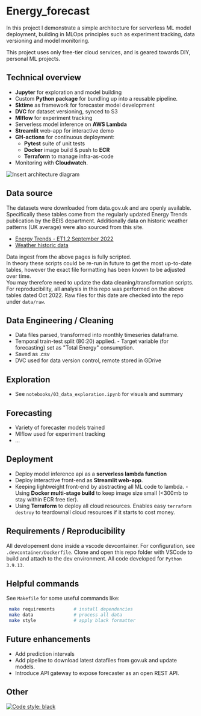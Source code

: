 # Energy_forecast 
  
In this project I demonstrate a simple architecture for serverless ML model deployment, building in MLOps principles such as experiment tracking, data versioning and model monitoring.

This project uses only free-tier cloud services, and is geared towards DIY, personal ML projects.


## Technical overview

- **Jupyter** for exploration and model building
- Custom **Python package** for bundling up into a reusable pipeline.
- **Sktime** as framework for forecaster model development 
- **DVC** for dataset versioning, synced to S3
- **Mlflow** for experiment tracking
- Serverless model inference on **AWS Lambda**
- **Streamlit** web-app for interactive demo
- **GH-actions** for continuous deployment:
  - **Pytest** suite of unit tests
  - **Docker** image build & push to **ECR**
  - **Terraform** to manage infra-as-code
- Monitoring with **Cloudwatch**.

![Insert architecture diagram]()


## Data source 
   The datasets were downloaded from data.gov.uk and are openly available.
Specifically these tables come from the regularly updated Energy Trends publication by the BEIS department.
Additionally data on historic weather patterns (UK average) were also sourced from this site.

- [Energy Trends - ET1.2 September 2022](https://assets.publishing.service.gov.uk/government/uploads/system/uploads/attachment_data/file/1107641/ET_1.2_SEP_22.xlsx) 
- [Weather historic data](https://assets.publishing.service.gov.uk/government/uploads/system/uploads/attachment_data/file/1012964/Weather_ODS.ods) 
  
Data ingest from the above pages is fully scripted.  
In theory these scripts could be re-run in future to get the most up-to-date tables, however the exact file formatting has been known to be adjusted over time.  
You may therefore need to update the data cleaning/transformation scripts. 
 For reproducibility, all analysis in this repo was performed on the above tables dated Oct 2022.  Raw files for this date are checked into the repo under `data/raw`. 


## Data Engineering / Cleaning 
 - Data files parsed, transformed into monthly timeseries dataframe. 
- Temporal train-test split (80:20) applied.  - Target variable (for forecasting) set as "Total Energy" consumption. 
- Saved as .csv 
- DVC used for data version control, remote stored in GDrive 


## Exploration 
  
- See `notebooks/03_data_exploration.ipynb` for visuals and summary 


## Forecasting 

- Variety of forecaster models trained 
- Mlflow used for experiment tracking 
- ... 

## Deployment 
  - Deploy model inference api as a **serverless lambda function**
- Deploy interactive front-end as **Streamlit web-app**. 
- Keeping lightweight front-end by abstracting all ML code to lambda. - Using **Docker multi-stage build** to keep image size small (<300mb to stay within ECR free tier). 
- Using **Terraform** to deploy all cloud resources.  Enables easy `terraform destroy` to teardownall cloud resources if it starts to cost money.

  
## Requirements / Reproducibility 
  
All developement done inside a vscode devcontainer. For configuration, see `.devcontainer/Dockerfile`.
Clone and open this repo folder with VSCode to build and attach to the dev environment.
All code developed for `Python 3.9.13`.


## Helpful commands
  
See `Makefile` for some useful commands like:  
  
```bash
 make requirements       # install dependencies 
 make data               # process all data 
 make style              # apply black formatter   
```


## Future enhancements

- Add prediction intervals
- Add pipeline to download latest datafiles from gov.uk and update models.
- Introduce API gateway to expose forecaster as an open REST API.


## Other

[![Code style: black](https://img.shields.io/badge/code%20style-black-000000.svg)](https://github.com/psf/black)
